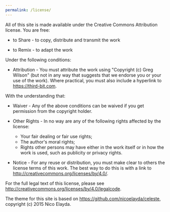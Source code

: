 ```yaml
---
permalink: /license/
---
```


All of this site is made available under the Creative Commons Attribution
license. You are free:

-   to Share - to copy, distribute and transmit the work

-   to Remix - to adapt the work

Under the following conditions:

-   Attribution - You must attribute the work using "Copyright (c) Greg Wilson"
    (but not in any way that suggests that we endorse you or your use of the
    work).  Where practical, you must also include a hyperlink to
    https://third-bit.com.

With the understanding that:

-   Waiver - Any of the above conditions can be waived if you get permission
    from the copyright holder.

-   Other Rights - In no way are any of the following rights affected by the
    license:
    -   Your fair dealing or fair use rights;
    -   The author's moral rights;
    -   Rights other persons may have either in the work itself or in how
        the work is used, such as publicity or privacy rights.

-   Notice - For any reuse or distribution, you must make clear to others the
    license terms of this work. The best way to do this is with a link to
    http://creativecommons.org/licenses/by/4.0/.

For the full legal text of this license, please see http://creativecommons.org/licenses/by/4.0/legalcode.

The theme for this site is based on https://github.com/nicoelayda/celeste, copyright (c) 2015 Nico Elayda.
